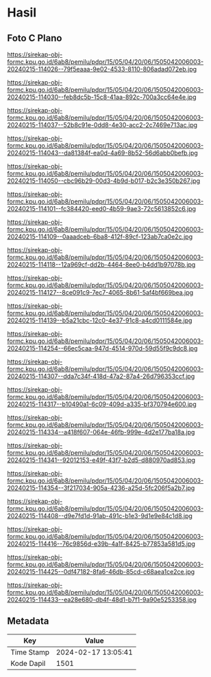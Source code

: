 # Hasil

## Foto C Plano

https://sirekap-obj-formc.kpu.go.id/6ab8/pemilu/pdpr/15/05/04/20/06/1505042006003-20240215-114026--79f5eaaa-9e02-4533-8110-806adad072eb.jpg

https://sirekap-obj-formc.kpu.go.id/6ab8/pemilu/pdpr/15/05/04/20/06/1505042006003-20240215-114030--feb8dc5b-15c8-41aa-892c-700a3cc64e4e.jpg

https://sirekap-obj-formc.kpu.go.id/6ab8/pemilu/pdpr/15/05/04/20/06/1505042006003-20240215-114037--52b8c91e-0dd8-4e30-acc2-2c7469e713ac.jpg

https://sirekap-obj-formc.kpu.go.id/6ab8/pemilu/pdpr/15/05/04/20/06/1505042006003-20240215-114043--da81384f-ea0d-4a69-8b52-56d6abb0befb.jpg

https://sirekap-obj-formc.kpu.go.id/6ab8/pemilu/pdpr/15/05/04/20/06/1505042006003-20240215-114050--cbc96b29-00d3-4b9d-b017-b2c3e350b267.jpg

https://sirekap-obj-formc.kpu.go.id/6ab8/pemilu/pdpr/15/05/04/20/06/1505042006003-20240215-114101--fc384420-eed0-4b59-9ae3-72c5613852c6.jpg

https://sirekap-obj-formc.kpu.go.id/6ab8/pemilu/pdpr/15/05/04/20/06/1505042006003-20240215-114109--0aaadceb-6ba8-412f-89cf-123ab7ca0e2c.jpg

https://sirekap-obj-formc.kpu.go.id/6ab8/pemilu/pdpr/15/05/04/20/06/1505042006003-20240215-114118--12a969cf-dd2b-4464-8ee0-b4dd1b97078b.jpg

https://sirekap-obj-formc.kpu.go.id/6ab8/pemilu/pdpr/15/05/04/20/06/1505042006003-20240215-114127--8ce091c9-7ec7-4065-8b61-5af4bf669bea.jpg

https://sirekap-obj-formc.kpu.go.id/6ab8/pemilu/pdpr/15/05/04/20/06/1505042006003-20240215-114139--b5a21cbc-12c0-4e37-91c8-a4cd0111584e.jpg

https://sirekap-obj-formc.kpu.go.id/6ab8/pemilu/pdpr/15/05/04/20/06/1505042006003-20240215-114254--66ec5caa-947d-4514-970d-59d55f9c9dc8.jpg

https://sirekap-obj-formc.kpu.go.id/6ab8/pemilu/pdpr/15/05/04/20/06/1505042006003-20240215-114307--dda7c34f-418d-47a2-87a4-26d796353ccf.jpg

https://sirekap-obj-formc.kpu.go.id/6ab8/pemilu/pdpr/15/05/04/20/06/1505042006003-20240215-114317--b10490a1-6c09-409d-a335-bf370794e600.jpg

https://sirekap-obj-formc.kpu.go.id/6ab8/pemilu/pdpr/15/05/04/20/06/1505042006003-20240215-114334--a418f607-064e-46fb-999e-4d2e177ba18a.jpg

https://sirekap-obj-formc.kpu.go.id/6ab8/pemilu/pdpr/15/05/04/20/06/1505042006003-20240215-114341--92012153-e49f-43f7-b2d5-d880970ad853.jpg

https://sirekap-obj-formc.kpu.go.id/6ab8/pemilu/pdpr/15/05/04/20/06/1505042006003-20240215-114354--3f217034-905a-4236-a25d-5fc206f5a2b7.jpg

https://sirekap-obj-formc.kpu.go.id/6ab8/pemilu/pdpr/15/05/04/20/06/1505042006003-20240215-114408--d9e7fd1d-91ab-491c-b1e3-9d1e9e84c1d8.jpg

https://sirekap-obj-formc.kpu.go.id/6ab8/pemilu/pdpr/15/05/04/20/06/1505042006003-20240215-114416--76c9856d-e39b-4a1f-8425-b77853a581d5.jpg

https://sirekap-obj-formc.kpu.go.id/6ab8/pemilu/pdpr/15/05/04/20/06/1505042006003-20240215-114425--0df47182-8fa6-46db-85cd-c68aea1ce2ce.jpg

https://sirekap-obj-formc.kpu.go.id/6ab8/pemilu/pdpr/15/05/04/20/06/1505042006003-20240215-114433--ea28e680-db4f-48d1-b7f1-9a90e5253358.jpg


## Metadata

| Key        | Value               |
| ---------- | ------------------- |
| Time Stamp | 2024-02-17 13:05:41 |
| Kode Dapil | 1501                |



